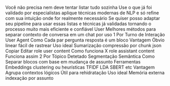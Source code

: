 Você não precisa nem deve tentar listar tudo sozinha
Use o que já foi validado por especialistas aplique técnicas modernas de NLP e só refine com sua intuição onde for realmente necessário
Se quiser posso adaptar seu pipeline para usar essas listas e técnicas já validadas tornando o processo muito mais eficiente e confiável
User
 Melhores métodos para separar contexto de conversa em um chat por uso
 1 Por Turno de Interação User  Agent
Como Cada par pergunta  resposta é um bloco
Vantagem Óbvio linear fácil de rastrear
Uso ideal Sumarização compressão por chunk
json
Copiar
Editar
role user content Como funciona X
role assistant content Funciona assim
 2 Por Tópico Detetado Segmentação Semântica
Como Separar blocos com base em mudança de assunto
Ferramentas Embeddings  clustering ou heurísticas TFIDF LDA SBERT etc
Vantagem Agrupa contextos lógicos Útil para rehidratação
Uso ideal Memória externa indexação por assunto